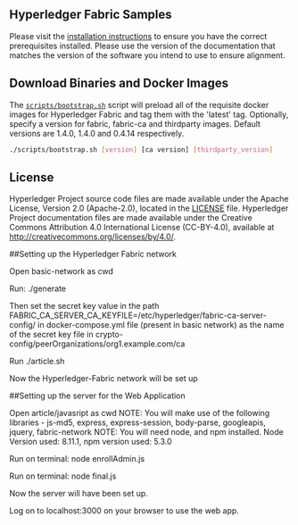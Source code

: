 [//]: # (SPDX-License-Identifier: CC-BY-4.0)

## Hyperledger Fabric Samples

Please visit the [installation instructions](http://hyperledger-fabric.readthedocs.io/en/latest/install.html)
to ensure you have the correct prerequisites installed. Please use the
version of the documentation that matches the version of the software you
intend to use to ensure alignment.

## Download Binaries and Docker Images

The [`scripts/bootstrap.sh`](https://github.com/hyperledger/fabric-samples/blob/release-1.3/scripts/bootstrap.sh)
script will preload all of the requisite docker
images for Hyperledger Fabric and tag them with the 'latest' tag. Optionally,
specify a version for fabric, fabric-ca and thirdparty images. Default versions
are 1.4.0, 1.4.0 and 0.4.14 respectively.

```bash
./scripts/bootstrap.sh [version] [ca version] [thirdparty_version]
```

## License <a name="license"></a>

Hyperledger Project source code files are made available under the Apache
License, Version 2.0 (Apache-2.0), located in the [LICENSE](LICENSE) file.
Hyperledger Project documentation files are made available under the Creative
Commons Attribution 4.0 International License (CC-BY-4.0), available at http://creativecommons.org/licenses/by/4.0/.

##Setting up the Hyperledger Fabric network

Open basic-network as cwd

Run: ./generate

Then set the secret key value in the path FABRIC_CA_SERVER_CA_KEYFILE=/etc/hyperledger/fabric-ca-server-config/<Secret-Key> in docker-compose.yml file (present in basic network) as the name of the secret key file in crypto-config/peerOrganizations/org1.example.com/ca

Run ./article.sh

Now the Hyperledger-Fabric network will be set up


##Setting up the server for the Web Application

Open article/javasript as cwd
NOTE: You will make use of the following libraries - js-md5, express, express-session, body-parse, googleapis, jquery, fabric-network
NOTE: You will need node, and npm installed. Node Version used:  8.11.1, npm version used: 5.3.0

Run on terminal: node enrollAdmin.js

Run on terminal: node final.js 

Now the server will have been set up.

Log on to localhost:3000 on your browser to use the web app.










  
 

